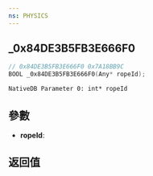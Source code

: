 ```yaml
---
ns: PHYSICS
---
```

## _0x84DE3B5FB3E666F0

```c
// 0x84DE3B5FB3E666F0 0x7A18BB9C
BOOL _0x84DE3B5FB3E666F0(Any* ropeId);
```

```
NativeDB Parameter 0: int* ropeId
```

## 參數
* **ropeId**: 

## 返回值
